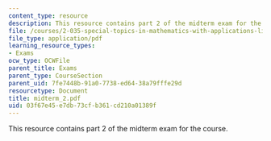 ```yaml
---
content_type: resource
description: This resource contains part 2 of the midterm exam for the course.
file: /courses/2-035-special-topics-in-mathematics-with-applications-linear-algebra-and-the-calculus-of-variations-spring-2007/03f67e45e7db73cfb361cd210a01389f_midterm_2.pdf
file_type: application/pdf
learning_resource_types:
- Exams
ocw_type: OCWFile
parent_title: Exams
parent_type: CourseSection
parent_uid: 7fe7448b-91a0-7738-ed64-38a79fffe29d
resourcetype: Document
title: midterm_2.pdf
uid: 03f67e45-e7db-73cf-b361-cd210a01389f
---
```

This resource contains part 2 of the midterm exam for the course.

